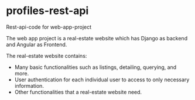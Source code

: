 # profiles-rest-api
Rest-api-code for web-app-project

The web app project is a real-estate website which has Django as backend and Angular as Frontend.

The real-estate website contains:
+ Many basic functionalities such as listings, detailing, querying, and more.
+ User authentication for each individual user to access to only necessary information.
+ Other functionalities that a real-estate website need. 
